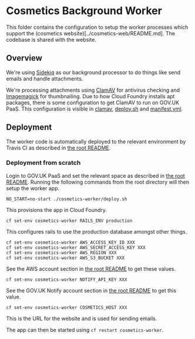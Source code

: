 # Cosmetics Background Worker

This folder contains the configuration to setup the worker processes which support the (cosmetics website)[../cosmetics-web/README.md].
The codebase is shared with the website.


## Overview

We're using [Sidekiq](https://github.com/mperham/sidekiq) as our background processor to do things like send emails and
handle attachments.

We're processing attachments using [ClamAV](http://www.clamav.net/) for antivirus checking and [Imagemagick](http://imagemagick.org) for thumbnailing.
Due to how Cloud Foundry installs apt packages, there is some configuration to get ClamAV to run on GOV.UK PaaS.
This configuration is visible in [clamav](./clamav/), [deploy.sh](./deploy.sh) and [manifest.yml](./manifest.yml).


## Deployment

The worker code is automatically deployed to the relevant environment by Travis CI as
described in [the root README](../README.md#deployment).


### Deployment from scratch

Login to GOV.UK PaaS and set the relevant space as described in [the root README](../README.md#deployment-from-scratch).
Running the following commands from the root directory will then setup the worker app.

    NO_START=no-start ./cosmetics-worker/deploy.sh

This provisions the app in Cloud Foundry.

    cf set-env cosmetics-worker RAILS_ENV production

This configures rails to use the production database amongst other things.

    cf set-env cosmetics-worker AWS_ACCESS_KEY_ID XXX
    cf set-env cosmetics-worker AWS_SECRET_ACCESS_KEY XXX
    cf set-env cosmetics-worker AWS_REGION XXX
    cf set-env cosmetics-worker AWS_S3_BUCKET XXX

See the AWS account section in [the root README](../README.md#aws) to get these values.

    cf set-env cosmetics-worker NOTIFY_API_KEY XXX

See the GOV.UK Notify account section in [the root README](../README.md#gov.uk-notify) to get this value.

    cf set-env cosmetics-worker COSMETICS_HOST XXX

This is the URL for the website and is used for sending emails.

The app can then be started using `cf restart cosmetics-worker`.
